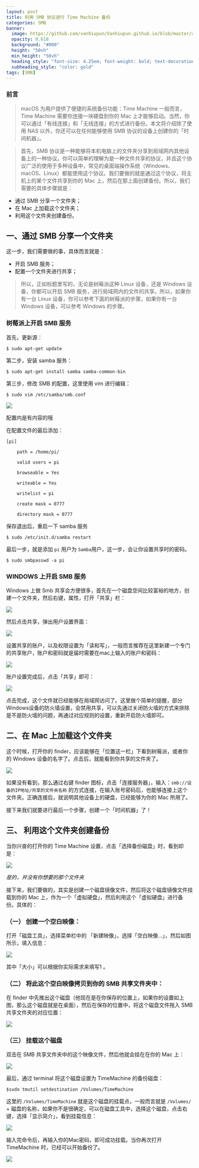 ```yaml
---
layout: post
title: 利用 SMB 协议进行 Time Machine 备份
categories: SMB
banner:
  image: https://github.com/vanhiupun/Vanhiupun.github.io/blob/master/assets/images/banners/macos-big-sur-system-prefs-tm.jpg
  opacity: 0.618
  background: "#000"
  height: "50vh"
  min_height: "50vh"
  heading_style: "font-size: 4.25em; font-weight: bold; text-decoration: underline"
  subheading_style: "color: gold"
tags: [SMB]    
---
```


### 前言
>macOS 为用户提供了便捷的系统备份功能：Time Machine 
一般而言，Time Machine 需要你连接一块硬盘到你的 Mac 上才能够启动。当然，你可以通过「有线连接」和「无线连接」的方式进行备份。本文将介绍除了使用 NAS 以外，你还可以在任何能够使用 SMB 协议的设备上创建你的「时间机器」。

> 首先，SMB 协议是一种能够将本机电脑上的文件夹分享到局域网内其他设备上的一种协议。你可以简单的理解为是一种文件共享的协议，并且这个协议广泛的使用于多种设备中，常见的桌面端操作系统（Windows、macOS、Linux）都能使用这个协议。我们要做的就是通过这个协议，将主机上的某个文件共享到你的 Mac 上，然后在那上面创建备份。所以，我们需要的具体步骤就是：

* 通过 SMB 分享一个文件夹；
* 在 Mac 上加载这个文件夹；
* 利用这个文件夹创建备份。

## 一、通过 SMB 分享一个文件夹

  

这一步，我们需要做的事，具体而言就是：

* 开启 SMB 服务；
* 配置一个文件夹进行共享；

> 所以，正如标题里写的，无论是树莓派这种 Linux 设备，还是 Windows 设备，你都可以开启 SMB 服务，进行局域网内的文件的共享。所以，如果你有一台 Linux 设备，你可以参考下面的树莓派的步骤，如果你有一台 Windows 设备，可以参考 Windows 的步骤。  

### 树莓派上开启 SMB 服务


首先，更新源：

```
$ sudo apt-get update
```

第二步，安装 samba 服务：

```
$ sudo apt-get install samba samba-common-bin
```

第三步，修改 SMB 的配置，这里使用 vim 进行编辑：

```
$ sudo vim /etc/samba/smb.conf
```

![](https://cdn.sspai.com/2019/11/23/7b9395b2e9eb4aabfb47c5459f45bd6c.png?imageView2/2/w/1120/q/40/interlace/1/ignore-error/1)

配置内是有内容的哦

  

在配置文件的最后添加：

```
[pi]

    path = /home/pi/

    valid users = pi

    browseable = Yes

    writeable = Yes

    writelist = pi

    create mask = 0777

    directory mask = 0777
```

保存退出后，重启一下 samba 服务

```
$ sudo /etc/init.d/samba restart
```

最后一步，就是添加 `pi` 用户为 `Samba`用户，这一步，会让你设置共享时的密码。

```
$ sudo smbpasswd -a pi
```

### WINDOWS 上开启 SMB 服务

  

Windows 上做 Smb 共享会方便很多，首先在一个磁盘空间比较富裕的地方，创建一个文件夹，然后右键，属性，打开「共享」栏：

![](https://cdn.sspai.com/2019/11/23/23c0c28cb51880bef610ede08b1234d8.png?imageView2/2/w/1120/q/40/interlace/1/ignore-error/1)

然后点击共享，弹出用户设置界面：  

![](https://cdn.sspai.com/2019/11/23/a2cfa5b03109b2b77aa9050f562bcfab.png?imageView2/2/w/1120/q/40/interlace/1/ignore-error/1)

设置共享的账户，以及权限设置为「读和写」，一般而言推荐在这里新建一个专门的共享账户，账户和密码就是届时需要在mac上输入的账户和密码：  

![](https://cdn.sspai.com/2019/11/23/ce8d4daeb33afde744e01c881e84111c.png?imageView2/2/w/1120/q/40/interlace/1/ignore-error/1)

账户设置完成后，点击「共享」即可：  

![](https://cdn.sspai.com/2019/11/23/6f889deb4625822687e41e133c8b42a0.png?imageView2/2/w/1120/q/40/interlace/1/ignore-error/1)

点击完成，这个文件就已经能够在局域网访问了。这里做个简单的提醒，部分Windows设备的防火墙设置，会禁用共享，可以先通过关闭防火墙的方式来排除是不是防火墙的问题，再通过对应规则的设置，重新开启防火墙即可。

## 二、在 Mac 上加载这个文件夹

  

这个时候，打开你的 finder，应该能够在「位置这一栏」下看到树莓派，或者你的 Windows 设备的名字了。点击后，就能看到你共享的文件夹了。

![](https://cdn.sspai.com/2019/11/23/ac1131d18f435f660c6fd4fbdb745812.png?imageView2/2/w/1120/q/40/interlace/1/ignore-error/1)

如果没有看到，那么通过右键 finder 图标，点击「连接服务器」，输入：`smb://设备的IP地址/共享的文件夹名称` 的方式连接，在输入账号密码后，也能够连接上这个文件夹。正确连接后，就说明其他设备上的硬盘，已经能够为你的 Mac 所用了。

接下来我们就要进行最后一个步骤，创建一个「时间机器」了！

## 三、 利用这个文件夹创建备份

当你兴奋的打开你的 Time Machine 设置，点击「选择备份磁盘」时，看到却是：

![](https://cdn.sspai.com/2019/11/23/1e226958579b11834899c57dea4eb640.png?imageView2/2/w/1120/q/40/interlace/1/ignore-error/1)

_是的，并没有你想要的那个文件夹_

  

接下来，我们要做的，其实是创建一个磁盘镜像文件，然后将这个磁盘镜像文件挂载到你的 Mac 上，作为一个「虚拟硬盘」，然后利用这个「虚拟硬盘」进行备份。具体的：

### （一） 创建一个空白映像：

  

打开「磁盘工具」，选择菜单栏中的 「新建映像」，选择「空白映像…」，然后如图所示，填入信息：

![](https://cdn.sspai.com/2019/11/23/a1423b8bf9d17375318cce2283a051fc.png?imageView2/2/w/1120/q/40/interlace/1/ignore-error/1)

其中「大小」可以根据你实际需求来填写1 。

### （二） 将此这个空白映像拷贝到你的 SMB 共享文件夹中：

  

在 finder 中先推出这个磁盘（他现在是在你保存的位置上，如果你的设置如上图，那么这个磁盘就是在桌面），然后在保存的位置中，将这个磁盘文件拖入 SMB 共享文件夹的对应位置：

![](https://cdn.sspai.com/2019/11/23/3d74c204143d6e2bede0f8f9684cd1ed.png?imageView2/2/w/1120/q/40/interlace/1/ignore-error/1)

  

### （三） 挂载这个磁盘

双击在 SMB 共享文件夹中的这个映像文件，然后他就会挂在在你的 Mac 上：

![](https://cdn.sspai.com/2019/11/23/7efcb6b7ab734d30c9f38b0f2165452f.png?imageView2/2/w/1120/q/40/interlace/1/ignore-error/1)

最后，通过 terminal 将这个磁盘设置为 TimeMachine 的备份磁盘：

```
$sudo tmutil setdestination /Volumes/TimeMachine
```

这里的 `/Volumes/TimeMachine` 就是这个磁盘的挂载点，一般而言就是 `/Volumes/` + 磁盘的名称，如果你不是很确定，可以在磁盘工具中，选择这个磁盘，点击右键，选择「显示简介」，看到挂载信息：

![](https://cdn.sspai.com/2019/11/23/686bfb6c3be4bdcd3bbc0d883dbfb8dc.png?imageView2/2/w/1120/q/40/interlace/1/ignore-error/1)

输入完命令后，再输入你的Mac密码，即可成功挂载。当你再次打开 TimeMachine 时，已经可以开始备份了。  

![](https://cdn.sspai.com/2019/11/23/236ed5d522549b601045d81b988ca7c4.png?imageView2/2/w/1120/q/40/interlace/1/ignore-error/1)

  

